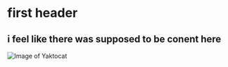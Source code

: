 # first header

## i feel like there was supposed to be conent here

![Image of Yaktocat](https://octodex.github.com/images/yaktocat.png)
